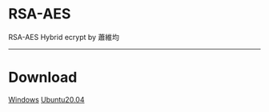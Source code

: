 # RSA-AES
RSA-AES Hybrid ecrypt by 蕭維均

---

# Download

[Windows](https://github.com/AlexTrinityBlock/RSA-AES/raw/master/Executable/Windows_64bit.zip)
[Ubuntu20.04](https://github.com/AlexTrinityBlock/RSA-AES/raw/master/Executable/ubuntu20.04.zip)
